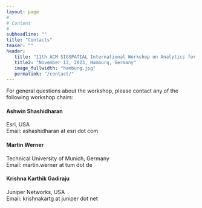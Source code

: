 ```yaml
---
layout: page
#
# Content
#
subheadline: ""
title: "Contacts"
teaser: ""
header:
   title: "11th ACM SIGSPATIAL International Workshop on Analytics for Big Geospatial Data (BigSpatial 2023)"
   title2: "November 13, 2023, Hamburg, Germany"
   image_fullwidth: "hamburg.jpg"
   permalink: "/contact/"
---
```


For general questions about the workshop, please contact any of the following workshop chairs:


#### Ashwin Shashidharan

Esri, USA  
Email: ashashidharan at esri dot com

#### Martin Werner

Technical University of Munich, Germany<br>
Email: martin.werner at tum dot de

#### Krishna Karthik Gadiraju

Juniper Networks, USA <br>
Email: krishnakartg at juniper dot net





